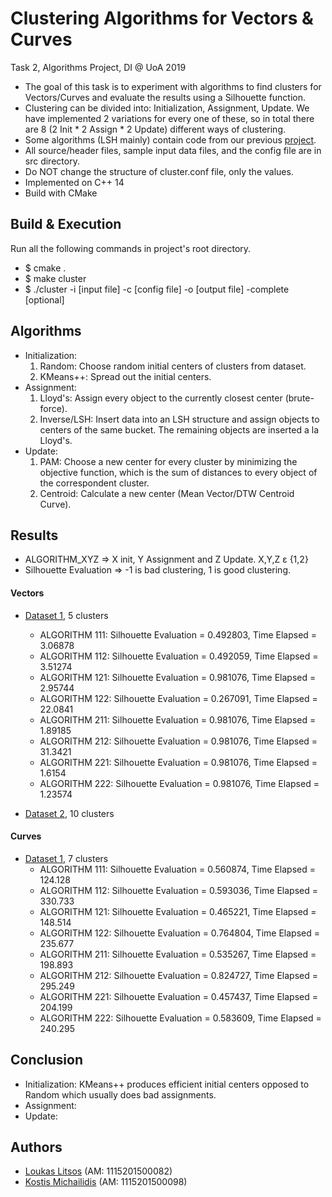 # Clustering Algorithms for Vectors & Curves
Task 2, Algorithms Project, DI @ UoA 2019

* The goal of this task is to experiment with algorithms to find clusters for Vectors/Curves and evaluate the results using a Silhouette function.
* Clustering can be divided into: Initialization, Assignment, Update. We have implemented 2 variations for every one of these, so in total there are 8 (2 Init * 2 Assign * 2 Update) different ways of clustering.
* Some algorithms (LSH mainly) contain code from our previous [project](https://github.com/kostismich7/lsh-search-vectors-curves).
* All source/header files, sample input data files, and the config file are in src directory.
* Do NOT change the structure of cluster.conf file, only the values.
* Implemented on C++ 14
* Build with CMake

## Build & Execution
Run all the following commands in project's root directory.
* $ cmake .
* $ make cluster
* $ ./cluster -i [input file]  -c [config file] -ο [output file] -complete [optional]

## Algorithms
   
* Initialization:
    1. Random: Choose random initial centers of clusters from dataset.
    2. KMeans++: Spread out the initial centers.
* Assignment:
    1. Lloyd's: Assign every object to the currently closest center (brute-force). 
    2. Inverse/LSH: Insert data into an LSH structure and assign objects to centers of the same bucket. The remaining objects are inserted a la Lloyd's.
* Update:
    1. PAM: Choose a new center for every cluster by minimizing the objective function, which is the sum of distances to every object of the correspondent cluster.
    2. Centroid: Calculate a new center (Mean Vector/DTW Centroid Curve).
    
## Results
* ALGORITHM_XYZ => X init, Y Assignment and Z Update. X,Y,Z ε {1,2}
* Silhouette Evaluation => -1 is bad clustering, 1 is good clustering.
#### Vectors

* [Dataset 1](src/dataset/vectors/DataVectors_5_1000x500.csv), 5 clusters
    * ALGORITHM 111: Silhouette Evaluation = 0.492803, Time Elapsed = 3.06878
    * ALGORITHM 112: Silhouette Evaluation = 0.492059, Time Elapsed = 3.51274
    * ALGORITHM 121: Silhouette Evaluation = 0.981076, Time Elapsed = 2.95744
    * ALGORITHM 122: Silhouette Evaluation = 0.267091, Time Elapsed = 22.0841
    * ALGORITHM 211: Silhouette Evaluation = 0.981076, Time Elapsed = 1.89185
    * ALGORITHM 212: Silhouette Evaluation = 0.981076, Time Elapsed = 31.3421
    * ALGORITHM 221: Silhouette Evaluation = 0.981076, Time Elapsed = 1.6154
    * ALGORITHM 222: Silhouette Evaluation = 0.981076, Time Elapsed = 1.23574

* [Dataset 2](src/dataset/vectors/DataVectors_10_1000x500.csv), 10 clusters
        
#### Curves

* [Dataset 1](src/dataset/curves/trajectories_dataset_very_small.csv), 7 clusters
    * ALGORITHM 111: Silhouette Evaluation = 0.560874, Time Elapsed = 124.128
    * ALGORITHM 112: Silhouette Evaluation = 0.593036, Time Elapsed = 330.733
    * ALGORITHM 121: Silhouette Evaluation = 0.465221, Time Elapsed = 148.514
    * ALGORITHM 122: Silhouette Evaluation = 0.764804, Time Elapsed = 235.677
    * ALGORITHM 211: Silhouette Evaluation = 0.535267, Time Elapsed = 198.893
    * ALGORITHM 212: Silhouette Evaluation = 0.824727, Time Elapsed = 295.249
    * ALGORITHM 221: Silhouette Evaluation = 0.457437, Time Elapsed = 204.199
    * ALGORITHM 222: Silhouette Evaluation = 0.583609, Time Elapsed = 240.295

## Conclusion

* Initialization: KMeans++ produces efficient initial centers opposed to Random which usually does bad assignments. 
* Assignment:
* Update:

## Authors
* [Loukas Litsos](https://github.com/lkslts64) (AM: 1115201500082)
* [Kostis Michailidis](https://github.com/kostismich7) (AM: 1115201500098)